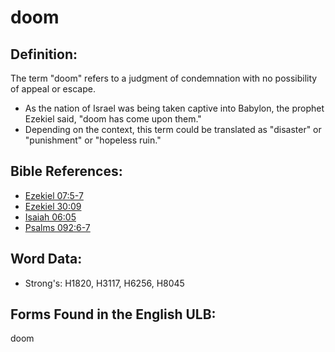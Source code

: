 # doom

## Definition:

The term "doom" refers to a judgment of condemnation with no possibility of appeal or escape.

* As the nation of Israel was being taken captive into Babylon, the prophet Ezekiel said, "doom has come upon them."
* Depending on the context, this term could be translated as "disaster" or "punishment" or "hopeless ruin."

## Bible References:

* [Ezekiel 07:5-7](rc://en/tn/help/ezk/07/05)
* [Ezekiel 30:09](rc://en/tn/help/ezk/30/09)
* [Isaiah 06:05](rc://en/tn/help/isa/06/05)
* [Psalms 092:6-7](rc://en/tn/help/psa/092/006)

## Word Data:

* Strong's: H1820, H3117, H6256, H8045

## Forms Found in the English ULB:

doom
